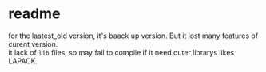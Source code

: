 # readme

for the lastest_old version, it's baack up version. But it lost many features of curent version.  
it lack of `lib` files, so may fail to compile if it need outer librarys likes LAPACK.
